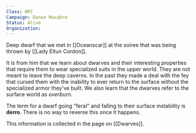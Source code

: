 ```yaml
---
Class: NPC
Campaign: Danse Macabre
Status: Alive
Organization:
---
```

Deep dwarf that we met in [[Oceanscar]] at the soiree that was being thrown by [[Lady Eltun Cordon]].

It is from him that we learn about dwarves and their interesting properties that require them to wear specialized suits in the upper world. They are not meant to leave the deep caverns. In the past they made a deal with the fey that cursed them with the inability to ever return to the surface without the specialized armor they've built. We also learn that the dwarves refer to the surface world as *overburn*.

The term for a dwarf going "feral" and falling to their surface instability is **derro**. There is no way to reverse this once it happens.

This information is collected in the page on [[Dwarves]].